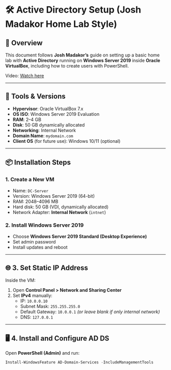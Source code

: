 # 🛠️ Active Directory Setup (Josh Madakor Home Lab Style)

## 🎯 Overview
This document follows **Josh Madakor’s** guide on setting up a basic home lab with **Active Directory** running on **Windows Server 2019** inside **Oracle VirtualBox**, including how to create users with PowerShell.

Video: [Watch here](https://www.youtube.com/watch?v=Uu3kLgnbO74)

---

## 🔧 Tools & Versions
- **Hypervisor**: Oracle VirtualBox 7.x
- **OS ISO**: Windows Server 2019 Evaluation
- **RAM**: 2–4 GB
- **Disk**: 50 GB dynamically allocated
- **Networking**: Internal Network
- **Domain Name**: `mydomain.com`
- **Client OS** (for future use): Windows 10/11 (optional)

---

## 📦 Installation Steps

### 1. Create a New VM
- Name: `DC-Server`
- Version: Windows Server 2019 (64-bit)
- RAM: 2048–4096 MB
- Hard disk: 50 GB (VDI, dynamically allocated)
- Network Adapter: **Internal Network** (`intnet`)

### 2. Install Windows Server 2019
- Choose **Windows Server 2019 Standard (Desktop Experience)**
- Set admin password
- Install updates and reboot

---

## 🌐 3. Set Static IP Address

Inside the VM:

1. Open **Control Panel > Network and Sharing Center**
2. Set **IPv4** manually:
   - IP: `10.0.0.10`
   - Subnet Mask: `255.255.255.0`
   - Default Gateway: `10.0.0.1` *(or leave blank if only internal network)*
   - DNS: `127.0.0.1`

---

## 🖥️ 4. Install and Configure AD DS

Open **PowerShell (Admin)** and run:

```powershell
Install-WindowsFeature AD-Domain-Services -IncludeManagementTools
